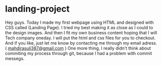 # landing-project
Hey guys. Today I made my first webpage using HTML and designed with CSS called (Landing Page).  I tried my best making it as close as I could to the design images. And then I fit my own business content hoping that I will Tech company oneday. 
I will put the html and css files for you to checkout. And if you like, just let me know by contacting me through my email adress.
( mahdirasuli387@gmail.com )
One more thing, I really didn't think about commiting my process through git, because I had a problem with commit messegs.